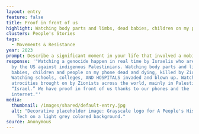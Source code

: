 ```yaml
---
layout: entry
feature: false
title: Proof in front of us
highlight: Watching body parts and limbs, dead babies, children on my phone dead and dying
clusters: People's Stories
tags:
  - Movements & Resistance
year: 2023
prompt: Describe a significant moment in your life that involved a mobile phone.
response: '"Watching a genocide happen in real time by Israelis who are funded
  by the US against indigenous Palestinians. Watching body parts and limbs, dead
  babies, children and people on my phone dead and dying, killed by Zionists.
  Watching schools, colleges, AND HOSPITALS invaded and blown up. Watching
  atrocities brought on by Zionists across the world, mainly in Palestine and
  “Israel.” We have proof in front of us thanks to our phones and the
  internet."'
media:
  thumbnail: /images/shared/default-entry.jpg
  alt: "Decorative placeholder image: Grayscale logo for A People's History of
    Tech on a light grey colored background."
source: Anonymous
---
```

